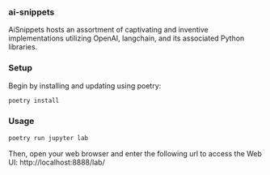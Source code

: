 ### ai-snippets
AiSnippets hosts an assortment of captivating and inventive implementations utilizing OpenAI, langchain, and its associated Python libraries.

### Setup
Begin by installing and updating using poetry:

```bash
poetry install
```

### Usage

```bash
poetry run jupyter lab
```

Then, open your web browser and enter the following url to access the Web UI: http://localhost:8888/lab/

